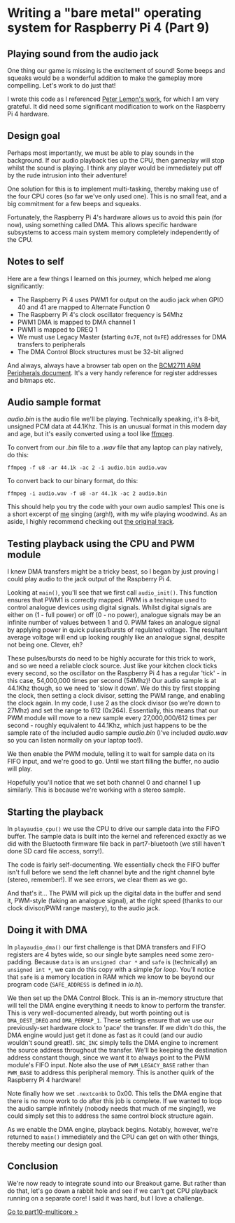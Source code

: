 Writing a "bare metal" operating system for Raspberry Pi 4 (Part 9)
===================================================================

Playing sound from the audio jack
---------------------------------
One thing our game is missing is the excitement of sound! Some beeps and squeaks would be a wonderful addition to make the gameplay more compelling. Let's work to do just that!

I wrote this code as I referenced [Peter Lemon's work](https://github.com/PeterLemon/RaspberryPi/tree/master/Sound/PWM/8BIT/44100Hz/Stereo/CPU), for which I am very grateful. It did need some significant modification to work on the Raspberry Pi 4 hardware.

Design goal
-----------
Perhaps most importantly, we must be able to play sounds in the background. If our audio playback ties up the CPU, then gameplay will stop whilst the sound is playing. I think any player would be immediately put off by the rude intrusion into their adventure!

One solution for this is to implement multi-tasking, thereby making use of the four CPU cores (so far we've only used one). This is no small feat, and a big commitment for a few beeps and squeaks.

Fortunately, the Raspberry Pi 4's hardware allows us to avoid this pain (for now), using something called DMA. This allows specific hardware subsystems to access main system memory completely independently of the CPU.

Notes to self
-------------
Here are a few things I learned on this journey, which helped me along significantly:

 * The Raspberry Pi 4 uses PWM1 for output on the audio jack when GPIO 40 and 41 are mapped to Alternate Function 0
 * The Raspberry Pi 4's clock oscillator frequency is 54Mhz
 * PWM1 DMA is mapped to DMA channel 1
 * PWM1 is mapped to DREQ 1
 * We must use Legacy Master (starting `0x7E`, not `0xFE`) addresses for DMA transfers to peripherals
 * The DMA Control Block structures must be 32-bit aligned

And always, always have a browser tab open on the [BCM2711 ARM Peripherals document](https://www.raspberrypi.org/documentation/hardware/raspberrypi/bcm2711/rpi_DATA_2711_1p0.pdf). It's a very handy reference for register addresses and bitmaps etc.

Audio sample format
-------------------
_audio.bin_ is the audio file we'll be playing. Technically speaking, it's 8-bit, unsigned PCM data at 44.1Khz. This is an unusual format in this modern day and age, but it's easily converted using a tool like [ffmpeg](https://ffmpeg.org/).

To convert from our _.bin_ file to a _.wav_ file that any laptop can play natively, do this:

`ffmpeg -f u8 -ar 44.1k -ac 2 -i audio.bin audio.wav`

To convert back to our binary format, do this:

`ffmpeg -i audio.wav -f u8 -ar 44.1k -ac 2 audio.bin`

This should help you try the code with your own audio samples! This one is a short excerpt of [me](https://isometim.es) singing (argh!), with my wife playing woodwind. As an aside, I highly recommend checking out [the original track](https://www.youtube.com/watch?v=k1UoUNC3Wj0).

Testing playback using the CPU and PWM module
---------------------------------------------
I knew DMA transfers might be a tricky beast, so I began by just proving I could play audio to the jack output of the Raspberry Pi 4.

Looking at `main()`, you'll see that we first call `audio_init()`. This function ensures that PWM1 is correctly mapped. PWM is a technique used to control analogue devices using digital signals. Whilst digital signals are either on (1 - full power) or off (0 - no power), analogue signals may be an infinite number of values between 1 and 0. PWM fakes an analogue signal by applying power in quick pulses/bursts of regulated voltage. The resultant average voltage will end up looking roughly like an analogue signal, despite not being one. Clever, eh?

These pulses/bursts do need to be highly accurate for this trick to work, and so we need a reliable clock source. Just like your kitchen clock ticks every second, so the oscillator on the Raspberry Pi 4 has a regular 'tick' - in this case, 54,000,000 times per second (54Mhz)! Our audio sample is at 44.1Khz though, so we need to 'slow it down'. We do this by first stopping the clock, then setting a clock divisor, setting the PWM range, and enabling the clock again. In my code, I use 2 as the clock divisor (so we're down to 27Mhz) and set the range to 612 (0x264). Essentially, this means that our PWM module will move to a new sample every 27,000,000/612 times per second - roughly equivalent to 44.1Khz, which just happens to be the sample rate of the included audio sample _audio.bin_ (I've included _audio.wav_ so you can listen normally on your laptop too!).

We then enable the PWM module, telling it to wait for sample data on its FIFO input, and we're good to go. Until we start filling the buffer, no audio will play.

Hopefully you'll notice that we set both channel 0 and channel 1 up similarly. This is because we're working with a stereo sample.

Starting the playback
---------------------
In `playaudio_cpu()` we use the CPU to drive our sample data into the FIFO buffer. The sample data is built into the kernel and referenced exactly as we did with the Bluetooth firmware file back in part7-bluetooth (we still haven't done SD card file access, sorry!).

The code is fairly self-documenting. We essentially check the FIFO buffer isn't full before we send the left channel byte and the right channel byte (stereo, remember!). If we see errors, we clear them as we go.

And that's it... The PWM will pick up the digital data in the buffer and send it, PWM-style (faking an analogue signal), at the right speed (thanks to our clock divisor/PWM range mastery), to the audio jack.

Doing it with DMA
-----------------
In `playaudio_dma()` our first challenge is that DMA transfers and FIFO registers are 4 bytes wide, so our single byte samples need some zero-padding. Because `data` is an `unsigned char *` and `safe` is (technically) an `unsigned int *`, we can do this copy with a simple _for loop_. You'll notice that `safe` is a memory location in RAM which we know to be beyond our program code (`SAFE_ADDRESS` is defined in _io.h_).

We then set up the DMA Control Block. This is an in-memory structure that will tell the DMA engine everything it needs to know to perform the transfer. This is very well-documented already, but worth pointing out is `DMA_DEST_DREQ` and `DMA_PERMAP_1`. These settings ensure that we use our previously-set hardware clock to 'pace' the transfer. If we didn't do this, the DMA engine would just get it done as fast as it could (and our audio wouldn't sound great!). `SRC_INC` simply tells the DMA engine to increment the source address throughout the transfer. We'll be keeping the destination address constant though, since we want it to always point to the PWM module's FIFO input. Note also the use of `PWM_LEGACY_BASE` rather than `PWM_BASE` to address this peripheral memory. This is another quirk of the Raspberry Pi 4 hardware!

Note finally how we set `.nextconbk` to 0x00. This tells the DMA engine that there is no more work to do after this job is complete. If we wanted to loop the audio sample infinitely (nobody needs that much of me singing!), we could simply set this to address the same control block structure again.

As we enable the DMA engine, playback begins. Notably, however, we're returned to `main()` immediately and the CPU can get on with other things, thereby meeting our design goal.

Conclusion
----------
We're now ready to integrate sound into our Breakout game. But rather than do that, let's go down a rabbit hole and see if we can't get CPU playback running on a separate core! I said it was hard, but I love a challenge.

[Go to part10-multicore >](../part10-multicore)
